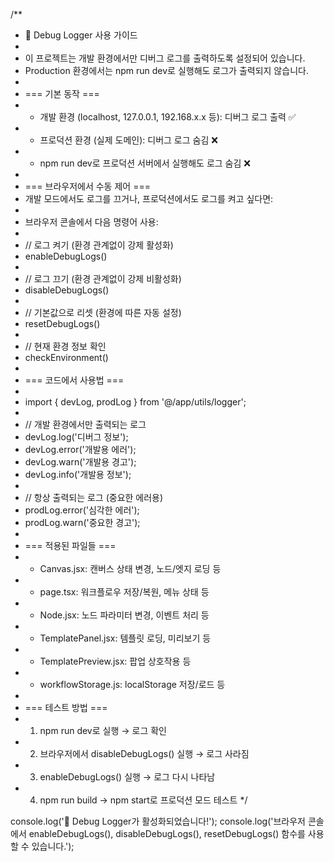 /\*\*

- 🚀 Debug Logger 사용 가이드
-
- 이 프로젝트는 개발 환경에서만 디버그 로그를 출력하도록 설정되어 있습니다.
- Production 환경에서는 npm run dev로 실행해도 로그가 출력되지 않습니다.
-
- === 기본 동작 ===
-   - 개발 환경 (localhost, 127.0.0.1, 192.168.x.x 등): 디버그 로그 출력 ✅
-   - 프로덕션 환경 (실제 도메인): 디버그 로그 숨김 ❌
-   - npm run dev로 프로덕션 서버에서 실행해도 로그 숨김 ❌
-
- === 브라우저에서 수동 제어 ===
- 개발 모드에서도 로그를 끄거나, 프로덕션에서도 로그를 켜고 싶다면:
-
- 브라우저 콘솔에서 다음 명령어 사용:
-
- // 로그 켜기 (환경 관계없이 강제 활성화)
- enableDebugLogs()
-
- // 로그 끄기 (환경 관계없이 강제 비활성화)
- disableDebugLogs()
-
- // 기본값으로 리셋 (환경에 따른 자동 설정)
- resetDebugLogs()
-
- // 현재 환경 정보 확인
- checkEnvironment()
-
- === 코드에서 사용법 ===
-
- import { devLog, prodLog } from '@/app/utils/logger';
-
- // 개발 환경에서만 출력되는 로그
- devLog.log('디버그 정보');
- devLog.error('개발용 에러');
- devLog.warn('개발용 경고');
- devLog.info('개발용 정보');
-
- // 항상 출력되는 로그 (중요한 에러용)
- prodLog.error('심각한 에러');
- prodLog.warn('중요한 경고');
-
- === 적용된 파일들 ===
-   - Canvas.jsx: 캔버스 상태 변경, 노드/엣지 로딩 등
-   - page.tsx: 워크플로우 저장/복원, 메뉴 상태 등
-   - Node.jsx: 노드 파라미터 변경, 이벤트 처리 등
-   - TemplatePanel.jsx: 템플릿 로딩, 미리보기 등
-   - TemplatePreview.jsx: 팝업 상호작용 등
-   - workflowStorage.js: localStorage 저장/로드 등
-
- === 테스트 방법 ===
-   1. npm run dev로 실행 → 로그 확인
-   2. 브라우저에서 disableDebugLogs() 실행 → 로그 사라짐
-   3. enableDebugLogs() 실행 → 로그 다시 나타남
-   4. npm run build → npm start로 프로덕션 모드 테스트
       \*/

console.log('🎯 Debug Logger가 활성화되었습니다!');
console.log('브라우저 콘솔에서 enableDebugLogs(), disableDebugLogs(), resetDebugLogs() 함수를 사용할 수 있습니다.');
